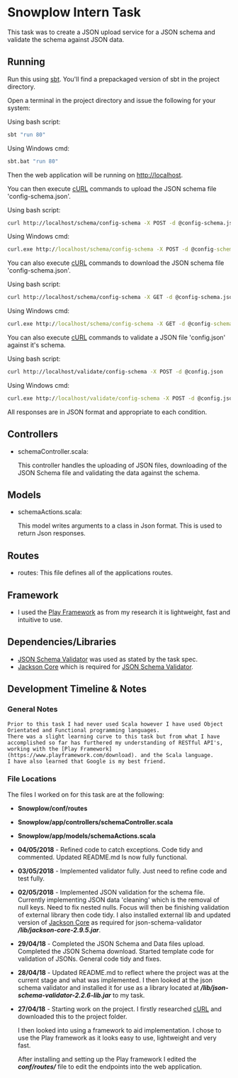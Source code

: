 # Snowplow Intern Task

This task was to create a JSON upload service for a JSON schema and validate the schema against JSON data.

## Running

Run this using [sbt](http://www.scala-sbt.org/).  You'll find a prepackaged version of sbt in the project directory.

Open a terminal in the project directory and issue the following for your system:

Using bash script:
```bash
sbt "run 80"
```
Using Windows cmd:
```bash
sbt.bat "run 80"
```

Then the web application will be running on <http://localhost>.

You can then execute [cURL](https://curl.haxx.se/download.html) commands to upload the JSON schema file 'config-schema.json'.

Using bash script:
```bash
curl http://localhost/schema/config-schema -X POST -d @config-schema.json
```
Using Windows cmd:
```cmd
curl.exe http://localhost/schema/config-schema -X POST -d @config-schema.json
```

You can also execute [cURL](https://curl.haxx.se/download.html) commands to download the JSON schema file 'config-schema.json'.

Using bash script:
```bash
curl http://localhost/schema/config-schema -X GET -d @config-schema.json
```
Using Windows cmd:
```cmd
curl.exe http://localhost/schema/config-schema -X GET -d @config-schema.json
```

You can also execute [cURL](https://curl.haxx.se/download.html) commands to validate a JSON file 'config.json' against it's schema.

Using bash script:
```bash
curl http://localhost/validate/config-schema -X POST -d @config.json
```
Using Windows cmd:
```cmd
curl.exe http://localhost/validate/config-schema -X POST -d @config.json
```

All responses are in JSON format and appropriate to each condition.

## Controllers

- schemaController.scala:

  This controller handles the uploading of JSON files, downloading of the JSON Schema file and validating the data against the schema.
  
## Models
- schemaActions.scala:

  This model writes arguments to a class in Json format. This is used to return Json responses.
  
## Routes
- routes:
  This file defines all of the applications routes.
  
## Framework
- I used the [Play Framework](https://www.playframework.com/download) as from my research it is lightweight, fast and intuitive to use.  
  
## Dependencies/Libraries

- [JSON Schema Validator](https://github.com/daveclayton/json-schema-validator) was used as stated by the task spec.
- [Jackson Core](https://github.com/FasterXML/jackson-core) which is required for [JSON Schema Validator](https://github.com/daveclayton/json-schema-validator).

## Development Timeline & Notes

### General Notes
	Prior to this task I had never used Scala however I have used Object Orientated and Functional programming languages. 
	There was a slight learning curve to this task but from what I have accomplished so far has furthered my understanding of RESTful API's, working with the [Play Framework](https://www.playframework.com/download). and the Scala language. 
	I have also learned that Google is my best friend.

### File Locations
The files I worked on for this task are at the following:
- 	**Snowplow/conf/routes**
-	**Snowplow/app/controllers/schemaController.scala**
-	**Snowplow/app/models/schemaActions.scala**

- **04/05/2018** -
	Refined code to catch exceptions. Code tidy and commented. Updated README.md Is now fully functional.
	
- **03/05/2018** -
	Implemented validator fully. Just need to refine code and test fully.
	
- **02/05/2018** -
	Implemented JSON validation for the schema file.
	Currently implementing JSON data 'cleaning' which is the removal of null keys. Need to fix nested nulls.
	Focus will then be finishing validation of external library then code tidy.
	I also installed external lib and updated version of [Jackson Core](https://github.com/FasterXML/jackson-core) as required for json-schema-validator **_/lib/jackson-core-2.9.5.jar_**.

- **29/04/18** - 
	Completed the JSON Schema and Data files upload.
	Completed the JSON Schema download.
	Started template code for validation of JSONs.
	General code tidy and fixes.

- **28/04/18** - 
	Updated README.md to reflect where the project was at the current stage and what was 
	implemented.
	I then looked at the json schema validator and installed it for use as a library located at **_/lib/json-schema-validator-2.2.6-lib.jar_** to my task.

- **27/04/18** - 
	Starting work on the project. 
	I firstly researched [cURL](https://curl.haxx.se/download.html) and downloaded this to the project folder.

	I then looked into using a framework to aid implementation. I chose to use the Play framework as it looks easy to use, lightweight and very fast.

	After installing and setting up the Play framework I edited the **_conf/routes/_** file to edit the endpoints into the web application.

